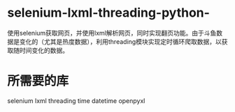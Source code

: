 # selenium-lxml-threading-python-
使用selenium获取网页，并使用lxml解析网页，同时实现翻页功能。由于斗鱼数据是变化的（尤其是热度数据），利用threading模块实现定时循环爬取数据，以获取随时间变化的数据。
# 所需要的库
selenium
lxml
threading
time
datetime
openpyxl
